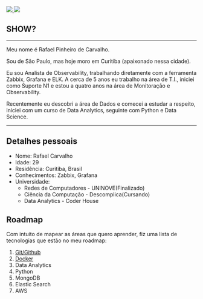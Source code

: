 <div>
    <a target='_blank' href="https://linkedin.com/in/rafaelpcarvalho">
        <img src="https://img.shields.io/badge/LinkedIn-0077B5?style=flat&logo=linkedin&logoColor=white">
    </a>
    <a target='_blank' href="https://rpcarvalho.com/">
        <img src="https://img.shields.io/badge/rpcarvalho-.com-brightgreen">
    </a>
</div>

## SHOW?

---

Meu nome é Rafael Pinheiro de Carvalho.

Sou de São Paulo, mas hoje moro em Curitiba (apaixonado nessa cidade).

Eu sou Analista de Observability, trabalhando diretamente com a ferramenta Zabbix, Grafana e ELK. A cerca de 5 anos eu trabalho na área de T.I., iniciei como Suporte N1 e estou a quatro anos na área de Monitoração e Observability.

Recentemente eu descobri a área de Dados e comecei a estudar a respeito, iniciei com um curso de Data Analytics, seguinte com Python e Data Science.

---

## Detalhes pessoais

- Nome: Rafael Carvalho
- Idade: 29
- Residência: Curitiba, Brasil
- Conhecimentos: Zabbix, Grafana
- Universidade:
  - Redes de Computadores - UNINOVE(Finalizado)
  - Ciência da Computação - Descomplica(Cursando)
  - Data Analytics - Coder House

## Roadmap

Com intuito de mapear as áreas que quero aprender, fiz uma lista de tecnologias que estão no meu roadmap:

1. [Git/Github](https://github.com/Skimifil/Estudos/tree/main/Git)
2. [Docker](https://github.com/Skimifil/Estudos/tree/main/Docker)
3. Data Analytics
4. Python
5. MongoDB
6. Elastic Search
7. AWS